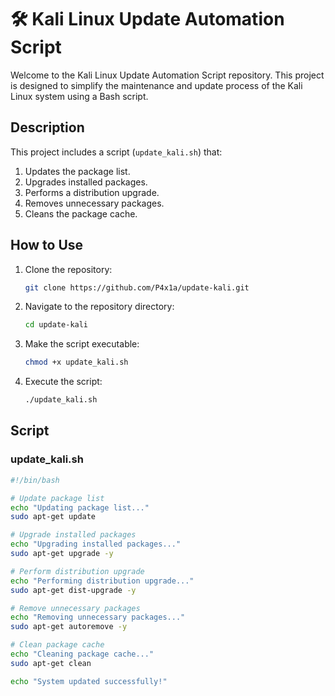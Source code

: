 # 🛠️ Kali Linux Update Automation Script

Welcome to the Kali Linux Update Automation Script repository. This project is designed to simplify the maintenance and update process of the Kali Linux system using a Bash script.

## Description

This project includes a script (`update_kali.sh`) that:
1. Updates the package list.
2. Upgrades installed packages.
3. Performs a distribution upgrade.
4. Removes unnecessary packages.
5. Cleans the package cache.

## How to Use

1. Clone the repository:
    ```bash
    git clone https://github.com/P4x1a/update-kali.git
    ```
2. Navigate to the repository directory:
    ```bash
    cd update-kali
    ```
3. Make the script executable:
    ```bash
    chmod +x update_kali.sh
    ```
4. Execute the script:
    ```bash
    ./update_kali.sh
    ```

## Script

### update_kali.sh

```bash
#!/bin/bash

# Update package list
echo "Updating package list..."
sudo apt-get update

# Upgrade installed packages
echo "Upgrading installed packages..."
sudo apt-get upgrade -y

# Perform distribution upgrade
echo "Performing distribution upgrade..."
sudo apt-get dist-upgrade -y

# Remove unnecessary packages
echo "Removing unnecessary packages..."
sudo apt-get autoremove -y

# Clean package cache
echo "Cleaning package cache..."
sudo apt-get clean

echo "System updated successfully!"
